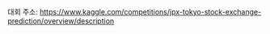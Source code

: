 대회 주소: https://www.kaggle.com/competitions/jpx-tokyo-stock-exchange-prediction/overview/description

